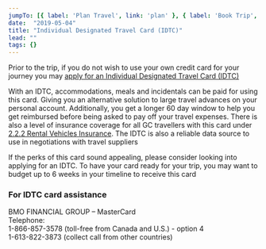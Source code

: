 ```yaml
---
jumpTo: [{ label: 'Plan Travel', link: 'plan' }, { label: 'Book Trip', link: 'book' }, { label: 'During Travel', link: 'travel' }, { label: 'Expense Claims', link: 'expense' }]
date:  "2019-05-04"
title: "Individual Designated Travel Card (IDTC)"
lead: ""
tags: {}
---
```

<article class="content-left col-xs-12 col-sm-12 col-md-12">

Prior to the trip, if you do not wish to use your own credit card for your journey you may [apply for an Individual Designated Travel Card (IDTC)](https://isuite6.hrgworldwide.com/gcportal/en-ca/travelcard/applyforanidtc.aspx)


With an IDTC, accommodations, meals and incidentals can be paid for using this card. Giving you an alternative solution to large travel advances on your personal account. Additionally, you get a longer 60 day window to help you get reimbursed before being asked to pay off your travel expenses. There is also a level of insurance coverage for all GC travellers with this card under [2.2.2 Rental Vehicles Insurance](https://www.njc-cnm.gc.ca/directive/d10/v238/en?print). The IDTC is also a reliable data source to use in negotiations with travel suppliers


If the perks of this card sound appealing, please consider looking into applying for an IDTC. To have your card ready for your trip, you may want to budget up to 6 weeks in your timeline to receive this card
​
​
### For IDTC card assistance

BMO FINANCIAL GROUP – MasterCard  
Telephone:  
1-866-857-3578 (toll-free from Canada and U.S.) - option 4  
1-613-822-3873 (collect call from other countries)  

</article>